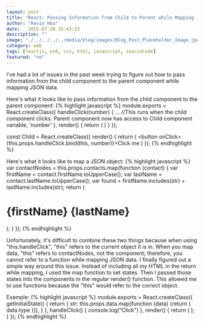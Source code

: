 ```yaml
---
layout: post
title: "React: Passing Information from Child to Parent while Mapping JSON Data"
author: "Kevin Hou"
date:   2015-07-20 15:43:23
description: ""
image: "./../../../../media/blog/images/Blog_Post_Placeholder_Image.jpg"
category: web
tags: [reactjs, es6, css, html, javascript, sourceCode]
featured: "no"
---
```

I've had a lot of issues in the past week trying to figure out how to pass information from the child component to the parent component while mapping JSON data.

Here's what it looks like to pass information from the child component to the parent component:
{% highlight javascript %}
module.exports = React.createClass({
  handleClick(number) {
    ... //This runs when the child component clicks. Parent component now has access to Child component variable, 'number'
  },
  render() {
    return (
      <Child handleClick={this.handleClick} />
    )
  }
});

const Child = React.createClass({
  render() {
    return (
      <button onClick={this.props.handleClick.bind(this, number)}>Click me</button>
  )
});
{% endhighlight %}

Here's what it looks like to map a JSON object:
{% highlight javascript %}
var contactNodes = this.props.contacts.map(function (contact) {
    var firstName = contact.firstName.toUpperCase();
    var lastName = contact.lastName.toUpperCase();
    var found = firstName.includes(str) + lastName.includes(str);
    return (
      <h1>{firstName} {lastName}</h1>
    );
  }
});
{% endhighlight %}

Unfortunately, it's difficult to combine these two things because when using "this.handleClick", "this" refers to the current object it is in. When you map data, "this" refers to contactNodes, not the component; therefore, you cannot refer to a function while mapping JSON data. I finally figured out a simple way around this issue. Instead of including all my HTML in the return while mapping, I used the map function to set states. Then I passed those states into the components in the regular render() function. This allowed me to use functions because the "this" would refer to the correct object.

Example:
{% highlight javascript %}
module.exports = React.createClass({
  getInitialState() {
    return {
      str: this.props.data.map(function (data) {return ( data.type )}),
    }
  },
  handleClick() {
    console.log("Click")
  },
  render() {
    return (
        <GameAnswerChoices handleClick={this.handleClick} string={this.state.str}/>
    );
  }
});
{% endhighlight %}
